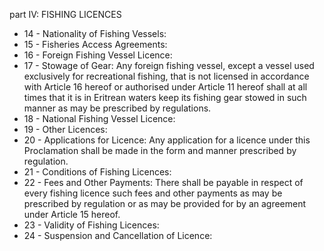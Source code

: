 part IV: FISHING LICENCES

<ul>
			<li>14 - Nationality of Fishing Vessels: <ul>
			</ul></li>			<li>15 - Fisheries Access Agreements: <ul>
			</ul></li>			<li>16 - Foreign Fishing Vessel Licence: <ul>
			</ul></li>			<li>17 - Stowage of Gear: Any foreign fishing vessel, except a vessel used exclusively for recreational fishing, that is not licensed in accordance with Article 16 hereof or authorised under Article 11 hereof shall at all times that it is in Eritrean waters keep its fishing gear stowed in such manner as may be prescribed by regulations.<ul>
			</ul></li>			<li>18 - National Fishing Vessel Licence: <ul>
			</ul></li>			<li>19 - Other Licences: <ul>
			</ul></li>			<li>20 - Applications for Licence: Any application for a licence under this Proclamation shall be made in the form and manner prescribed by regulation.<ul>
			</ul></li>			<li>21 - Conditions of Fishing Licences: <ul>
			</ul></li>			<li>22 - Fees and Other Payments: There shall be payable in respect of every fishing licence such fees and other payments as may be prescribed by regulation or as may be provided for by an agreement under Article 15 hereof.<ul>
			</ul></li>			<li>23 - Validity of Fishing Licences: <ul>
			</ul></li>			<li>24 - Suspension and Cancellation of Licence: <ul>
			</ul></li></ul>